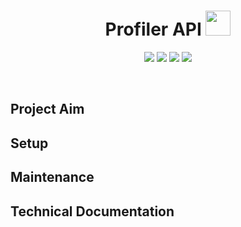 <h1 align="center">Profiler API <img src="https://raw.githubusercontent.com/SwiTech-Web/Switech.Profiler.API/master/.github/UI_ASSETS/Switech-logo.png?sanitize=true" width="40" /></h1>

<p align="center">
    <a href="https://github.com/SwiTech-Web/Switech.Profiler.API/issues"><img src="https://img.shields.io/github/issues/Switech-Web/Switech.Profiler.API.svg?style=popout" /></a>
    <a href=""><img src="https://img.shields.io/github/license/Switech-Web/Switech.Profiler.API.svg?style=popout" /></a>
    <img src="https://img.shields.io/github/repo-size/Switech-Web/Switech.Profiler.API.svg?style=popout" />
    <img src="https://img.shields.io/github/last-commit/Switech-Web/Switech.Profiler.API.svg?style=popout" />
</p>
<br />

## Project Aim



## Setup



## Maintenance



## Technical Documentation
